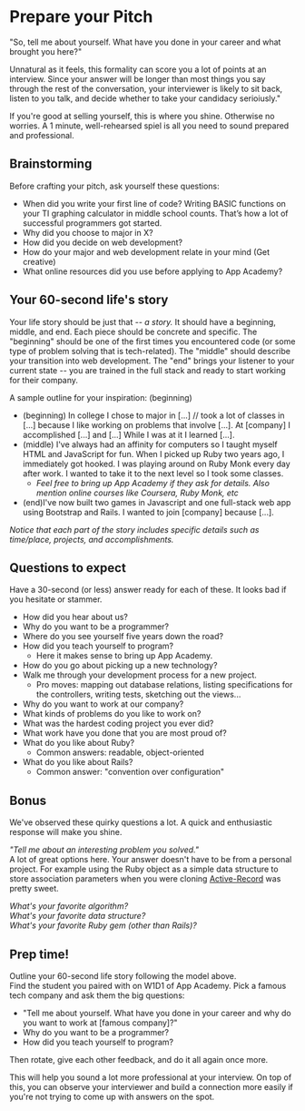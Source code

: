# Prepare your Pitch

"So, tell me about yourself. What have you done in your career and what brought you here?"

Unnatural as it feels, this formality can score you a lot of points at an interview. Since your answer will be longer than most things you say through the rest of the conversation, your interviewer is likely to sit back, listen to you talk, and decide whether to take your candidacy serioiusly."

If you're good at selling yourself, this is where you shine. Otherwise no worries. A 1 minute, well-rehearsed spiel is all you need to sound prepared and professional.

## Brainstorming

Before crafting your pitch, ask yourself these questions:

* When did you write your first line of code? Writing BASIC functions on your TI graphing calculator in middle school counts. That’s how a lot of successful programmers got started.
* Why did you choose to major in X?
* How did you decide on web development?
* How do your major and web development relate in your mind (Get creative)
* What online resources did you use before applying to App Academy?

## Your 60-second life's story

Your life story should be just that -- *a story.*  It should have a beginning, middle, and end.  Each piece should be concrete and specific.  The "beginning" should be one of the first times you encountered code (or some type of problem solving that is tech-related).  The "middle" should describe your transition into web development.  The "end" brings your listener to your current state -- you are trained in the full stack and ready to start working for their company.  

 A sample outline for your inspiration:
(beginning)
* (beginning) In college I chose to major in [...] // took a lot of classes in [...] because I like working on problems that involve [...].  At [company] I accomplished [...] and [...] While I was at it I learned [...].
* (middle) I've always had an affinity for computers so I taught myself HTML and JavaScript for fun.  When I picked up Ruby two years ago, I immediately got hooked.  I was playing around on Ruby Monk every day after work.  I wanted to take it to the next level so I took some classes.
    * *Feel free to bring up App Academy if they ask for details. Also mention online courses like Coursera, Ruby Monk, etc*
* (end)I've now built two games in Javascript and one full-stack web app using Bootstrap and Rails.  I wanted to join [company] because [...].

*Notice that each part of the story includes specific details such as time/place, projects, and accomplishments.*

## Questions to expect

Have a 30-second (or less) answer ready for each of these. It looks bad if you hesitate or stammer.

* How did you hear about us?
* Why do you want to be a programmer?
* Where do you see yourself five years down the road?
* How did you teach yourself to program?
    * Here it makes sense to bring up App Academy.
* How do you go about picking up a new technology?
* Walk me through your development process for a new project.
    * Pro moves: mapping out database relations, listing specifications for the controllers, writing tests, sketching out the views...
* Why do you want to work at our company?
* What kinds of problems do you like to work on?
* What was the hardest coding project you ever did?
* What work have you done that you are most proud of?
* What do you like about Ruby?
    * Common answers: readable, object-oriented
* What do you like about Rails?
    * Common answer: "convention over configuration"


## Bonus

We've observed these quirky questions a lot. A quick and enthusiastic response will make you shine.

*"Tell me about an interesting problem you solved."*    
A lot of great options here. Your answer doesn't have to be from a personal project. For example using the Ruby object as a simple data structure to store association parameters when you were cloning [Active-Record][active-record-lite] was pretty sweet.

*What's your favorite algorithm?*    
*What's your favorite data structure?*    
*What's your favorite Ruby gem (other than Rails)?*    

[active-record-lite]: https://github.com/appacademy/sql-curriculum/blob/master/projects/w3d5-build-your-own-ar.md#part-a-storing-association-parameters


## Prep time!

Outline your 60-second life story following the model above.    
Find the student you paired with on W1D1 of App Academy. Pick a famous tech company and ask them the big questions:

* "Tell me about yourself. What have you done in your career and why do you want to work at [famous company]?"
* Why do you want to be a programmer?
* How did you teach yourself to program?

Then rotate, give each other feedback, and do it all again once more.

This will help you sound a lot more professional at your interview. On top of this, you can observe your interviewer and build a connection more easily if you're not trying to come up with answers on the spot.
